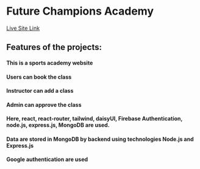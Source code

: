 # Future Champions Academy

[Live Site Link]( https://future-champions-academy.web.app)

## Features of the projects:
#### This is a sports academy website

#### Users can book the class
#### Instructor can add a class
#### Admin can approve the class
#### Here, react, react-router, tailwind, daisyUI, Firebase Authentication, node.js, express.js, MongoDB are used.
#### Data are stored in MongoDB by backend using technologies Node.js and Express.js
#### Google authentication are used
